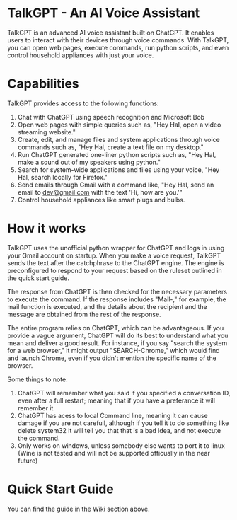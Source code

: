 # TalkGPT - An AI Voice Assistant

TalkGPT is an advanced AI voice assistant built on ChatGPT. It enables users to interact with their devices through voice commands. With TalkGPT, you can open web pages, execute commands, run python scripts, and even control household appliances with just your voice.

# Capabilities

TalkGPT provides access to the following functions:

   1. Chat with ChatGPT using speech recognition and Microsoft Bob
   2. Open web pages with simple queries such as, "Hey Hal, open a video streaming website."
   3. Create, edit, and manage files and system applications through voice commands such as, "Hey Hal, create a text file on my desktop."
   4. Run ChatGPT generated one-liner python scripts such as, "Hey Hal, make a sound out of my speakers using python."
   5. Search for system-wide applications and files using your voice, "Hey Hal, search locally for Firefox."
   6. Send emails through Gmail with a command like, "Hey Hal, send an email to dev@gmail.com with the text 'Hi, how are you.'"
   7. Control household appliances like smart plugs and bulbs.

# How it works

TalkGPT uses the unofficial python wrapper for ChatGPT and logs in using your Gmail account on startup. When you make a voice request, TalkGPT sends the text after the catchphrase to the ChatGPT engine. The engine is preconfigured to respond to your request based on the ruleset outlined in the quick start guide.

The response from ChatGPT is then checked for the necessary parameters to execute the command. If the response includes "Mail-," for example, the mail function is executed, and the details about the recipient and the message are obtained from the rest of the response.

The entire program relies on ChatGPT, which can be advantageous. If you provide a vague argument, ChatGPT will do its best to understand what you mean and deliver a good result. For instance, if you say "search the system for a web browser," it might output "SEARCH-Chrome," which would find and launch Chrome, even if you didn't mention the specific name of the browser.

Some things to note:
1. ChatGPT will remember what you said if you specified a conversation ID, even after a full restart; meaning that if you have a preferance it will remember it.
2. ChatGPT has acess to local Command line, meaning it can cause damage if you are not carefull, although if you tell it to do something like delete system32 it will tell you that that is a bad idea, and not execute the command.
3. Only works on windows, unless somebody else wants to port it to linux (Wine is not tested and will not be supported officually in the near future)

# Quick Start Guide
You can find the guide in the Wiki section above.

